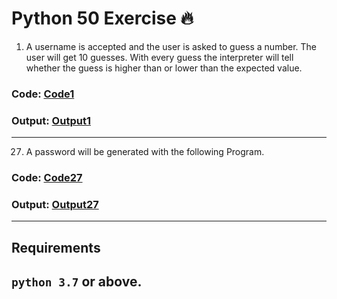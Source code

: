 # Python 50 Exercise :fire:
1) A username is accepted and the user is asked to guess a number. The user will get 10 guesses. With every guess the interpreter will tell whether the guess is higher than or lower than the expected value.

### Code: [Code1](practice1.py)
### Output: [Output1](Images/1.png)
------------------------------------------------------
27) A password will be generated with the following Program.
### Code: [Code27](practice27.py)
### Output: [Output27](Images/27.png)
------------------------------------------------------
## Requirements
`python 3.7` or above.
------------------------------------------------------
